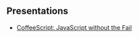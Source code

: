 ## Presentations
* [CoffeeScript: JavaScript without the Fail](http://bodil.github.com/coffeescript/#title-slide)

